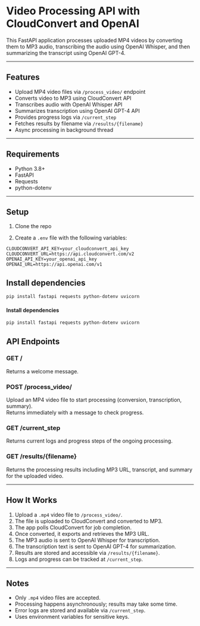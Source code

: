 # Video Processing API with CloudConvert and OpenAI

This FastAPI application processes uploaded MP4 videos by converting them to MP3 audio, transcribing the audio using OpenAI Whisper, and then summarizing the transcript using OpenAI GPT-4.

---

## Features

- Upload MP4 video files via `/process_video/` endpoint  
- Converts video to MP3 using CloudConvert API  
- Transcribes audio with OpenAI Whisper API  
- Summarizes transcription using OpenAI GPT-4 API  
- Provides progress logs via `/current_step`  
- Fetches results by filename via `/results/{filename}`  
- Async processing in background thread  

---

## Requirements

- Python 3.8+  
- FastAPI  
- Requests  
- python-dotenv  

---

## Setup

1. Clone the repo

2. Create a `.env` file with the following variables:

```env
CLOUDCONVERT_API_KEY=your_cloudconvert_api_key
CLOUDCONVERT_URL=https://api.cloudconvert.com/v2
OPENAI_API_KEY=your_openai_api_key
OPENAI_URL=https://api.openai.com/v1
```

## Install dependencies

```bash
pip install fastapi requests python-dotenv uvicorn
```
#### Install dependencies
```bash
pip install fastapi requests python-dotenv uvicorn
```


## API Endpoints

### GET /

Returns a welcome message.

### POST /process_video/

Upload an MP4 video file to start processing (conversion, transcription, summary).  
Returns immediately with a message to check progress.

### GET /current_step

Returns current logs and progress steps of the ongoing processing.

### GET /results/{filename}

Returns the processing results including MP3 URL, transcript, and summary for the uploaded video.

---

## How It Works

1. Upload a `.mp4` video file to `/process_video/`.  
2. The file is uploaded to CloudConvert and converted to MP3.  
3. The app polls CloudConvert for job completion.  
4. Once converted, it exports and retrieves the MP3 URL.  
5. The MP3 audio is sent to OpenAI Whisper for transcription.  
6. The transcription text is sent to OpenAI GPT-4 for summarization.  
7. Results are stored and accessible via `/results/{filename}`.  
8. Logs and progress can be tracked at `/current_step`.

---

## Notes

- Only `.mp4` video files are accepted.  
- Processing happens asynchronously; results may take some time.  
- Error logs are stored and available via `/current_step`.  
- Uses environment variables for sensitive keys.
